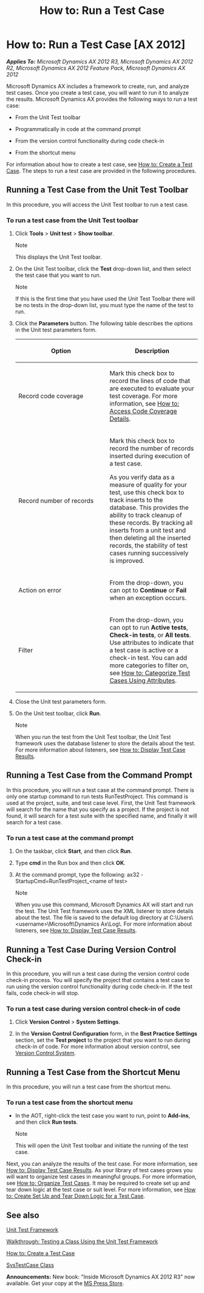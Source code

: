 ﻿---
title: 'How to: Run a Test Case'
TOCTitle: 'How to: Run a Test Case'
ms:assetid: 9cbd598e-a1aa-4ef0-81ba-8781e224dcb4
ms:mtpsurl: https://msdn.microsoft.com/en-us/library/Bb496534(v=AX.60)
ms:contentKeyID: 35248226
ms.date: 05/18/2015
mtps_version: v=AX.60
---

# How to: Run a Test Case [AX 2012]


_**Applies To:** Microsoft Dynamics AX 2012 R3, Microsoft Dynamics AX 2012 R2, Microsoft Dynamics AX 2012 Feature Pack, Microsoft Dynamics AX 2012_

Microsoft Dynamics AX includes a framework to create, run, and analyze test cases. Once you create a test case, you will want to run it to analyze the results. Microsoft Dynamics AX provides the following ways to run a test case:

  - From the Unit Test toolbar

  - Programmatically in code at the command prompt

  - From the version control functionality during code check-in

  - From the shortcut menu

For information about how to create a test case, see [How to: Create a Test Case](how-to-create-a-test-case.md). The steps to run a test case are provided in the following procedures.

## Running a Test Case from the Unit Test Toolbar

In this procedure, you will access the Unit Test toolbar to run a test case.

### To run a test case from the Unit Test toolbar

1.  Click **Tools** \> **Unit test** \> **Show toolbar**.
    

    > [!NOTE]
    > <P>This displays the Unit Test toolbar.</P>



2.  On the Unit Test toolbar, click the **Test** drop-down list, and then select the test case that you want to run.
    

    > [!NOTE]
    > <P>If this is the first time that you have used the Unit Test Toolbar there will be no tests in the drop-down list, you must type the name of the test to run.</P>



3.  Click the **Parameters** button. The following table describes the options in the Unit test parameters form.
    
    <table>
    <colgroup>
    <col style="width: 50%" />
    <col style="width: 50%" />
    </colgroup>
    <thead>
    <tr class="header">
    <th><p>Option</p></th>
    <th><p>Description</p></th>
    </tr>
    </thead>
    <tbody>
    <tr class="odd">
    <td><p>Record code coverage</p></td>
    <td><p>Mark this check box to record the lines of code that are executed to evaluate your test coverage. For more information, see <a href="how-to-access-code-coverage-details.md">How to: Access Code Coverage Details</a>.</p></td>
    </tr>
    <tr class="even">
    <td><p>Record number of records</p></td>
    <td><p>Mark this check box to record the number of records inserted during execution of a test case.</p>
    <p>As you verify data as a measure of quality for your test, use this check box to track inserts to the database. This provides the ability to track cleanup of these records. By tracking all inserts from a unit test and then deleting all the inserted records, the stability of test cases running successively is improved.</p></td>
    </tr>
    <tr class="odd">
    <td><p>Action on error</p></td>
    <td><p>From the drop-down, you can opt to <strong>Continue</strong> or <strong>Fail</strong> when an exception occurs.</p></td>
    </tr>
    <tr class="even">
    <td><p>Filter</p></td>
    <td><p>From the drop-down, you can opt to run <strong>Active tests</strong>, <strong>Check-in tests</strong>, or <strong>All tests</strong>. Use attributes to indicate that a test case is active or a check-in test. You can add more categories to filter on, see <a href="how-to-categorize-test-cases-using-attributes.md">How to: Categorize Test Cases Using Attributes</a>.</p></td>
    </tr>
    </tbody>
    </table>


4.  Close the Unit test parameters form.

5.  On the Unit test toolbar, click **Run**.
    

    > [!NOTE]
    > <P>When you run the test from the Unit Test toolbar, the Unit Test framework uses the database listener to store the details about the test. For more information about listeners, see <A href="how-to-display-test-case-results.md">How to: Display Test Case Results</A>.</P>



## Running a Test Case from the Command Prompt

In this procedure, you will run a test case at the command prompt. There is only one startup command to run tests RunTestProject. This command is used at the project, suite, and test case level. First, the Unit Test framework will search for the name that you specify as a project. If the project is not found, it will search for a test suite with the specified name, and finally it will search for a test case.

### To run a test case at the command prompt

1.  On the taskbar, click **Start**, and then click **Run**.

2.  Type **cmd** in the Run box and then click **OK**.

3.  At the command prompt, type the following: ax32 -StartupCmd=RunTestProject\_\<name of test\>
    

    > [!NOTE]
    > <P>When you use this command, Microsoft Dynamics AX will start and run the test. The Unit Test framework uses the XML listener to store details about the test. The file is saved to the default log directory at C:\Users\&lt;username&gt;\Microsoft\Dynamics Ax\Log\. For more information about listeners, see <A href="how-to-display-test-case-results.md">How to: Display Test Case Results</A>.</P>



## Running a Test Case During Version Control Check-in

In this procedure, you will run a test case during the version control code check-in process. You will specify the project that contains a test case to run using the version control functionality during code check-in. If the test fails, code check-in will stop.

### To run a test case during version control check-in of code

1.  Click **Version Control** \> **System Settings**.

2.  In the **Version Control Configuration** form, in the **Best Practice Settings** section, set the **Test project** to the project that you want to run during check-in of code. For more information about version control, see [Version Control System](version-control-system.md).

## Running a Test Case from the Shortcut Menu

In this procedure, you will run a test case from the shortcut menu.

### To run a test case from the shortcut menu

  - In the AOT, right-click the test case you want to run, point to **Add-ins**, and then click **Run tests**.
    

    > [!NOTE]
    > <P>This will open the Unit Test toolbar and initiate the running of the test case.</P>



Next, you can analyze the results of the test case. For more information, see [How to: Display Test Case Results](how-to-display-test-case-results.md). As your library of test cases grows you will want to organize test cases in meaningful groups. For more information, see [How to: Organize Test Cases](how-to-organize-test-cases.md). It may be required to create set up and tear down logic at the test case or suit level. For more information, see [How to: Create Set Up and Tear Down Logic for a Test Case](how-to-create-set-up-and-tear-down-logic-for-a-test-case.md).

## See also

[Unit Test Framework](unit-test-framework.md)

[Walkthrough: Testing a Class Using the Unit Test Framework](walkthrough-testing-a-class-using-the-unit-test-framework.md)

[How to: Create a Test Case](how-to-create-a-test-case.md)

[SysTestCase Class](https://msdn.microsoft.com/en-us/library/gg933916\(v=ax.60\))

  
**Announcements:** New book: "Inside Microsoft Dynamics AX 2012 R3" now available. Get your copy at the [MS Press Store](https://www.microsoftpressstore.com/store/inside-microsoft-dynamics-ax-2012-r3-9780735685109).

